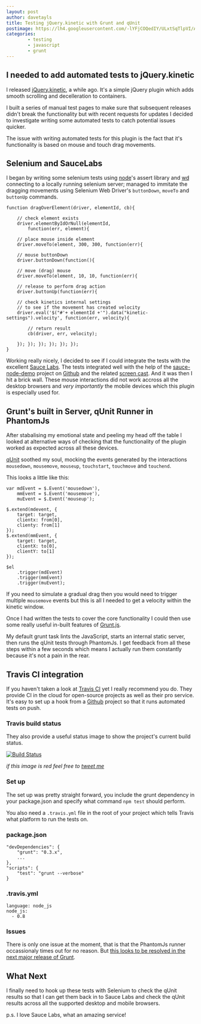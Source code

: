 ```yaml
---
layout: post
author: davetayls
title: Testing jQuery.kinetic with Grunt and qUnit
postimage: https://lh4.googleusercontent.com/-lYFjCOQedIY/ULxtSqTlpVI/AAAAAAAAtvY/9t4VtZviMAY/s800/qunit-grunt-travis-sauce.png
categories:
        - testing
        - javascript
        - grunt
---
```



I needed to add automated tests to jQuery.kinetic
--

I released [jQuery.kinetic](http://the-taylors.org/jquery.kinetic), a while ago. It's a simple jQuery plugin which adds smooth scrolling and decelleration to containers.

I built a series of manual test pages to make sure that subsequent releases didn't break the functionality but with recent requests for updates I decided to investigate writing some automated tests to catch potential issues quicker.

The issue with writing automated tests for this plugin is the fact that it's functionality is based on mouse and touch drag movements.

Selenium and SauceLabs
--

I began by writing some selenium tests using [node](http://nodejs.org)'s assert library and [wd](https://npmjs.org/package/wd) connecting to a locally running selenium server; managed to immitate the dragging movements using Selenium Web Driver's `buttonDown`, `moveTo` and `buttonUp` commands.

    function dragOverElement(driver, elementId, cb){

        // check element exists
        driver.elementByIdOrNull(elementId,
            function(err, element){

        // place mouse inside element
        driver.moveTo(element, 300, 300, function(err){

        // mouse buttonDown
        driver.buttonDown(function(){

        // move (drag) mouse
        driver.moveTo(element, 10, 10, function(err){

        // release to perform drag action
        driver.buttonUp(function(err){

        // check kinetics internal settings
        // to see if the movement has created velocity
        driver.eval('$("#'+ elementId +'").data("kinetic-settings").velocity', function(err, velocity){

            // return result
            cb(driver, err, velocity);

        }); }); }); }); }); });
    }

Working really nicely, I decided to see if I could integrate the tests with the excellent [Sauce Labs](https://saucelabs.com/). The tests integrated well with the help of the [sauce-node-demo](https://github.com/jlipps/sauce-node-demo) project on [Github](http://github.com) and the related [screen cast](http://youtu.be/Dzplh1tAwIg). And it was then I hit a brick wall. These mouse interactions did not work accross all the desktop browsers and *very importantly* the mobile devices which this plugin is especially used for.

Grunt's built in Server, qUnit Runner in PhantomJs
--

After stabalising my emotional state and peeling my head off the table I looked at alternative ways of checking that the functionality of the plugin worked as expected across all these devices.

[qUnit](http://qunitjs.com/) soothed my soul, mocking the events generated by the interactions `mousedown`, `mousemove`, `mouseup`, `touchstart`, `touchmove` and `touchend`.

This looks a little like this:

    var mdEvent = $.Event('mousedown'),
        mmEvent = $.Event('mousemove'),
        muEvent = $.Event('mouseup');

    $.extend(mdevent, {
        target: target,
        clientx: from[0],
        clienty: from[1]
    });
    $.extend(mmEvent, {
        target: target,
        clientX: to[0],
        clientY: to[1]
    });

    $el
        .trigger(mdEvent)
        .trigger(mmEvent)
        .trigger(muEvent);


If you need to simulate a gradual drag then you would need to trigger multiple `mousemove` events but this is all I needed to get a velocity within the kinetic window.

Once I had written the tests to cover the core functionality I could then use some really useful in-built features of [Grunt.js](http://gruntjs.com).

My default grunt task lints the JavaScript, starts an internal static server, then runs the qUnit tests through PhantomJs. I get feedback from all these steps within a few seconds which means I actually run them constantly because it's not a pain in the rear.

Travis CI integration
--

If you haven't taken a look at [Travis CI](http://travis-ci.org) yet I really recommend you do. They provide CI in the cloud for open-source projects as well as their pro service. It's easy to set up a hook from a [Github](http://github.com) project so that it runs automated tests on push.


### Travis build status

They also provide a useful status image to show the project's current build status.

[![Build Status](https://secure.travis-ci.org/davetayls/jquery.kinetic.png)](http://travis-ci.org/davetayls/jquery.kinetic)

*if this image is red feel free to [tweet me](https://twitter.com/davetayls)*

### Set up

The set up was pretty straight forward, you include the grunt dependency in your package.json and specify what command `npm test` should perform.

You also need a `.travis.yml` file in the root of your project which tells Travis what platform to run the tests on.

### package.json

    "devDependencies": {
        "grunt": "0.3.x",
        ...
    },
    "scripts": {
        "test": "grunt --verbose"
    }


### .travis.yml

    language: node_js
    node_js:
      - 0.8

### Issues

There is only one issue at the moment, that is that the PhantomJs runner occassionaly times out for no reason. But [this looks to be resolved in the next major release of Grunt](https://github.com/gruntjs/grunt/issues/219).

What Next
--

I finally need to hook up these tests with Selenium to check the qUnit results so that I can get them back in to Sauce Labs and check the qUnit results across all the supported desktop and mobile browsers.

p.s. I love Sauce Labs, what an amazing service!